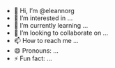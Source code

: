 - 👋 Hi, I’m @eleannorg
- 👀 I’m interested in ...
- 🌱 I’m currently learning ...
- 💞️ I’m looking to collaborate on ...
- 📫 How to reach me ...
- 😄 Pronouns: ...
- ⚡ Fun fact: ...

<!---
eleannorg/eleannorg is a ✨ special ✨ repository because its `README.md` (this file) appears on your GitHub profile.
You can click the Preview link to take a look at your changes.
--->
